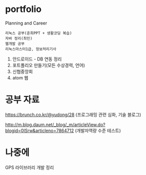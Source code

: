 # portfolio
Planning and Career

```
리눅스 공부(준희PPT + 생활코딩 복습)
자바 정리(최민)
웹개발 공부
리눅스마스터1급, 정보처리기사
```



1. 안드로이드 - DB 연동 정리
2. 포트폴리오 만들기(모든 수상경력, 언어)
3. 신협중앙회
4. atom 웹 




# 공부 자료

https://brunch.co.kr/@yudong/28         (프로그래밍 관련 심화, 기술 블로그)

http://m.blog.daum.net/_blog/_m/articleView.do?blogid=0ISrw&articleno=7864712  (개발자역량 수준 테스트)




# 나중에

GPS 라이브러리 개발 정리
